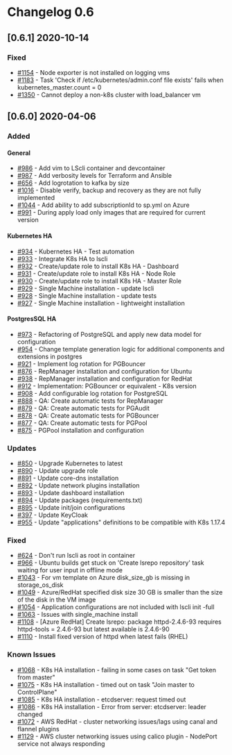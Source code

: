 # Changelog 0.6

## [0.6.1] 2020-10-14

### Fixed

- [#1154](https://github.com/lambdastack/lambdastack/issues/1154) - Node exporter is not installed on logging vms
- [#1183](https://github.com/lambdastack/lambdastack/issues/1183) - Task 'Check if /etc/kubernetes/admin.conf file exists' fails when kubernetes\_master.count = 0
- [#1350](https://github.com/lambdastack/lambdastack/issues/1350) - Cannot deploy a non-k8s cluster with load\_balancer vm

## [0.6.0] 2020-04-06

### Added

#### General

- [#986](https://github.com/lambdastack/lambdastack/issues/986) - Add vim to LScli container and devcontainer
- [#987](https://github.com/lambdastack/lambdastack/issues/987) - Add verbosity levels for Terraform and Ansible
- [#656](https://github.com/lambdastack/lambdastack/issues/656) - Add logrotation to kafka by size
- [#1016](https://github.com/lambdastack/lambdastack/issues/1016) - Disable verify, backup and recovery as they are not fully implemented
- [#1044](https://github.com/lambdastack/lambdastack/issues/1044) - Add ability to add subscriptionId to sp.yml on Azure
- [#991](https://github.com/lambdastack/lambdastack/issues/991) - During apply load only images that are required for current version

#### Kubernetes HA

- [#934](https://github.com/lambdastack/lambdastack/issues/934) - Kubernetes HA - Test automation
- [#933](https://github.com/lambdastack/lambdastack/issues/933) - Integrate K8s HA to lscli
- [#932](https://github.com/lambdastack/lambdastack/issues/932) - Create/update role to install K8s HA - Dashboard
- [#931](https://github.com/lambdastack/lambdastack/issues/931) - Create/update role to install K8s HA - Node Role
- [#930](https://github.com/lambdastack/lambdastack/issues/930) - Create/update role to install K8s HA - Master Role
- [#929](https://github.com/lambdastack/lambdastack/issues/929) - Single Machine installation - update lscli
- [#928](https://github.com/lambdastack/lambdastack/issues/928) - Single Machine installation - update tests
- [#927](https://github.com/lambdastack/lambdastack/issues/927) - Single Machine installation - lightweight installation

#### PostgresSQL HA

- [#973](https://github.com/lambdastack/lambdastack/issues/973) - Refactoring of PostgreSQL and apply new data model for configuration
- [#954](https://github.com/lambdastack/lambdastack/issues/954) - Change template generation logic for additional components and extensions in postgres
- [#921](https://github.com/lambdastack/lambdastack/issues/921) - Implement log rotation for PGBouncer
- [#876](https://github.com/lambdastack/lambdastack/issues/876) - RepManager installation and configuration for Ubuntu
- [#938](https://github.com/lambdastack/lambdastack/issues/938) - RepManager installation and configuration for RedHat
- [#912](https://github.com/lambdastack/lambdastack/issues/912) - Implementation: PGBouncer or equivalent - K8s version
- [#908](https://github.com/lambdastack/lambdastack/issues/908) - Add configurable log rotation for PostgreSQL
- [#888](https://github.com/lambdastack/lambdastack/issues/888) - QA: Create automatic tests for RepManager
- [#879](https://github.com/lambdastack/lambdastack/issues/879) - QA: Create automatic tests for PGAudit
- [#878](https://github.com/lambdastack/lambdastack/issues/878) - QA: Create automatic tests for PGBouncer
- [#877](https://github.com/lambdastack/lambdastack/issues/877) - QA: Create automatic tests for PGPool
- [#875](https://github.com/lambdastack/lambdastack/issues/875) - PGPool installation and configuration

### Updates

- [#850](https://github.com/lambdastack/lambdastack/issues/850) - Upgrade Kubernetes to latest
- [#890](https://github.com/lambdastack/lambdastack/issues/890) - Update upgrade role
- [#891](https://github.com/lambdastack/lambdastack/issues/891) - Update core-dns installation
- [#892](https://github.com/lambdastack/lambdastack/issues/892) - Update network plugins installation
- [#893](https://github.com/lambdastack/lambdastack/issues/893) - Update dashboard installation
- [#894](https://github.com/lambdastack/lambdastack/issues/894) - Update packages (requirements.txt)
- [#895](https://github.com/lambdastack/lambdastack/issues/895) - Update init/join configurations
- [#397](https://github.com/lambdastack/lambdastack/issues/397) - Update KeyCloak
- [#955](https://github.com/lambdastack/lambdastack/issues/955) - Update "applications" definitions to be compatible with K8s 1.17.4

### Fixed

- [#624](https://github.com/lambdastack/lambdastack/issues/624) - Don't run lscli as root in container
- [#966](https://github.com/lambdastack/lambdastack/issues/966) - Ubuntu builds get stuck on 'Create lsrepo repository' task waiting for user input in offline mode
- [#1043](https://github.com/lambdastack/lambdastack/issues/1043) - For vm template on Azure disk_size_gb is missing in storage_os_disk
- [#1049](https://github.com/lambdastack/lambdastack/issues/1049) - Azure/RedHat specified disk size 30 GB is smaller than the size of the disk in the VM image
- [#1054](https://github.com/lambdastack/lambdastack/issues/1054) - Application configurations are not included with lscli init -full
- [#1063](https://github.com/lambdastack/lambdastack/issues/1063) - Issues with single_machine install
- [#1108](https://github.com/lambdastack/lambdastack/issues/1108) - [Azure RedHat] Create lsrepo: package httpd-2.4.6-93 requires httpd-tools = 2.4.6-93 but latest available is 2.4.6-90
- [#1110](https://github.com/lambdastack/lambdastack/issues/1110) - Install fixed version of httpd when latest fails (RHEL)

### Known Issues

- [#1068](https://github.com/lambdastack/lambdastack/issues/1068) - K8s HA installation - failing in some cases on task "Get token from master"
- [#1075](https://github.com/lambdastack/lambdastack/issues/1075) - K8s HA installation - timed out on task "Join master to ControlPlane"
- [#1085](https://github.com/lambdastack/lambdastack/issues/1085) - K8s HA installation - etcdserver: request timed out
- [#1086](https://github.com/lambdastack/lambdastack/issues/1086) - K8s HA installation - Error from server: etcdserver: leader changed
- [#1072](https://github.com/lambdastack/lambdastack/issues/1072) - AWS RedHat - cluster networking issues/lags using canal and flannel plugins
- [#1129](https://github.com/lambdastack/lambdastack/issues/1129) - AWS cluster networking issues using calico plugin - NodePort service not always responding
